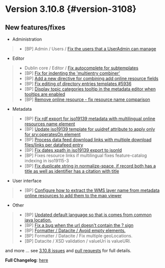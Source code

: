 # Version 3.10.8 {#version-3108}

## New features/fixes

-   Administration

> -   [BP] Admin / Users / [Fix the users that a UserAdmin can manage](https://github.com/geonetwork/core-geonetwork/pull/5886)

-   Editor

> -   Dublin core / Editor / [Fix autocomplete for subtemplates](https://github.com/geonetwork/core-geonetwork/pull/5965)
> -   [BP] [Fix for indenting the 'multientry combiner'](https://github.com/geonetwork/core-geonetwork/pull/5764)
> -   [BP] [Add a new directive for combining add online resource fields](https://github.com/geonetwork/core-geonetwork/pull/5559)
> -   [BP] [Fix editing of directory entries templates #5936](https://github.com/geonetwork/core-geonetwork/pull/5937)
> -   [BP] [Display topic categories tooltip in the metadata editor when tooltips are enabled](https://github.com/geonetwork/core-geonetwork/pull/5935)
> -   [BP] [Remove online resource - fix resource name comparison](https://github.com/geonetwork/core-geonetwork/pull/5934)

-   Metadata

> -   [BP] [Fix rdf export for iso19139 metadata with multilingual online resources name element](https://github.com/geonetwork/core-geonetwork/pull/5956)
> -   [BP] [Update iso19139 template for uuidref attribute to apply only for srv:operatesOn element](https://github.com/geonetwork/core-geonetwork/pull/5924)
> -   [BP] [Process data feed download links with multiple download files/links per datafeed entry](https://github.com/geonetwork/core-geonetwork/pull/5985)
> -   [BP] [Fix dates xpath in iso19139 export to jsonld](https://github.com/geonetwork/core-geonetwork/pull/5990)
> -   [BP] Fixes resource links if multilingual fixes feature-catalog indexing in iso19115-3
> -   [BP] [Fix duplicate string in normalize-space, if record both has a title as well as identifier has a citation with title](https://github.com/geonetwork/core-geonetwork/pull/5830)

-   User interface

> -   [BP] [Configure how to extract the WMS layer name from metadata online resources to add them to the map viewer](https://github.com/geonetwork/core-geonetwork/pull/5998)

-   Other

> -   [BP] [Updated default language so that is comes from common java location.](https://github.com/geonetwork/core-geonetwork/pull/5981)
> -   [BP] [Fix a bug when the url doesn't contain the ? sign](https://github.com/geonetwork/core-geonetwork/pull/5994)
> -   [BP] [Formatter / Datacite / Avoid empty elements.](https://github.com/geonetwork/core-geonetwork/pull/5500)
> -   [BP] Formatter / Datacite / Fix multiple geoLocations.
> -   [BP] Datacite / XSD validation / valueUri is valueURI.

and more \... see [3.10.8 issues](https://github.com/geonetwork/core-geonetwork/issues?q=is%3Aissue+milestone%3A3.10.8+is%3Aclosed) and [pull requests](https://github.com/geonetwork/core-geonetwork/pulls?q=milestone%3A3.10.8+is%3Aclosed+is%3Apr) for full details.

**Full Changelog**: [here](https://github.com/geonetwork/core-geonetwork/compare/3.10.7...3.10.8)
